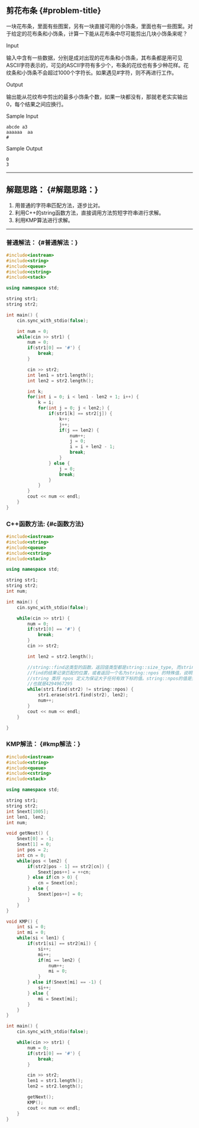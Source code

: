 ## 剪花布条 {#problem-title}

一块花布条，里面有些图案，另有一块直接可用的小饰条，里面也有一些图案。对于给定的花布条和小饰条，计算一下能从花布条中尽可能剪出几块小饰条来呢？

Input

输入中含有一些数据，分别是成对出现的花布条和小饰条，其布条都是用可见ASCII字符表示的，可见的ASCII字符有多少个，布条的花纹也有多少种花样。花纹条和小饰条不会超过1000个字符长。如果遇见\#字符，则不再进行工作。

Output

输出能从花纹布中剪出的最多小饰条个数，如果一块都没有，那就老老实实输出0，每个结果之间应换行。

Sample Input

```
abcde a3
aaaaaa  aa
#

```

Sample Output

```
0
3

```

---

## 解题思路： {#解题思路：}

1. 用普通的字符串匹配方法，逐步比对。
2. 利用C++的string函数方法，直接调用方法剪短字符串进行求解。
3. 利用KMP算法进行求解。

---

### 普通解法： {#普通解法：}

```cpp
#include<iostream>
#include<string>
#include<queue>
#include<cstring>
#include<stack>

using namespace std;

string str1;
string str2;

int main() {
    cin.sync_with_stdio(false);

    int num = 0;
    while(cin >> str1) {
        num = 0;
        if(str1[0] == '#') {
            break;
        }

        cin >> str2;
        int len1 = str1.length();
        int len2 = str2.length();

        int k;
        for(int i = 0; i < len1 - len2 + 1; i++) {
            k = i;
            for(int j = 0; j < len2;) {
                if(str1[k] == str2[j]) {
                    k++;
                    j++;
                    if(j == len2) {
                        num++;
                        j = 0;
                        i = i + len2 - 1;
                        break;
                    }
                } else {
                    j = 0;
                    break;
                }
            }
        }
        cout << num << endl;
    }
}
```

### C++函数方法: {#c函数方法}

```cpp
#include<iostream>
#include<string>
#include<queue>
#include<cstring>
#include<stack>

using namespace std;

string str1;
string str2;
int num;

int main() {
    cin.sync_with_stdio(false);

    while(cin >> str1) {
        num = 0;
        if(str1[0] == '#') {
            break;
        }
        cin >> str2;

        int len2 = str2.length();

        //string::find这类型的函数，返回值类型都是string::size_type, 而string::size_type其实是一种unsigned int类型。
        //find的结果记录匹配的位置，或者返回一个名为string::npos 的特殊值，说明查找没有匹配。
        //string 类将 npos 定义为保证大于任何有效下标的值。string::npos的值是无符号型类型的，其值是(unsigned int)(-1)，
        //也就是4294967295
        while(str1.find(str2) != string::npos) {
            str1.erase(str1.find(str2), len2);
            num++;
        }
        cout << num << endl;        
    }

}
```

### KMP解法： {#kmp解法：}

```cpp
#include<iostream>
#include<string>
#include<queue>
#include<cstring>
#include<stack>

using namespace std;

string str1;
string str2;
int Snext[1005];
int len1, len2;
int num;

void getNext() {
    Snext[0] = -1;
    Snext[1] = 0;
    int pos = 2;
    int cn = 0;
    while(pos < len2) {
        if(str2[pos - 1] == str2[cn]) {
            Snext[pos++] = ++cn;
        } else if(cn > 0) {
            cn = Snext[cn];
        } else {
            Snext[pos++] = 0;
        }
    }
}

void KMP() {
    int si = 0;
    int mi = 0;
    while(si < len1) {
        if(str1[si] == str2[mi]) {
            si++;
            mi++;
            if(mi == len2) {
                num++;
                mi = 0;
            }
        } else if(Snext[mi] == -1) {
            si++;
        } else {
            mi = Snext[mi];
        }
    }
} 

int main() {
    cin.sync_with_stdio(false);

    while(cin >> str1) {
        num = 0;
        if(str1[0] == '#') {
            break;
        }

        cin >> str2;
        len1 = str1.length();
        len2 = str2.length();

        getNext();
        KMP();
        cout << num << endl;
    }
}
```





